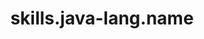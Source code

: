 ---
unique-name: java-lang
type: programming-language
title: skills.java-lang.name
description: skills.java-lang.desc
proficiency-level: 3
---